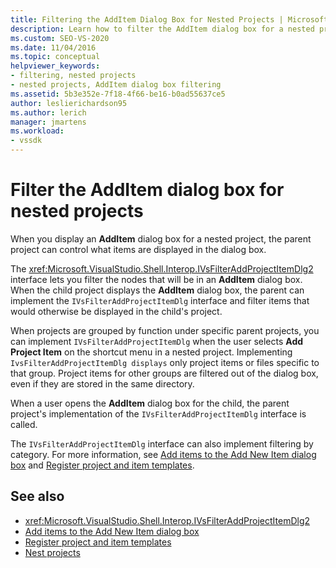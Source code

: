 ```yaml
---
title: Filtering the AddItem Dialog Box for Nested Projects | Microsoft Docs
description: Learn how to filter the AddItem dialog box for a nested project in Visual Studio by implementing the IVsFilterAddProjectItemDlg interface of the parent project.
ms.custom: SEO-VS-2020
ms.date: 11/04/2016
ms.topic: conceptual
helpviewer_keywords:
- filtering, nested projects
- nested projects, AddItem dialog box filtering
ms.assetid: 5b3e352e-7f18-4f66-be16-b0ad55637ce5
author: leslierichardson95
ms.author: lerich
manager: jmartens
ms.workload:
- vssdk
---
```

# Filter the AddItem dialog box for nested projects
When you display an **AddItem** dialog box for a nested project, the parent project can control what items are displayed in the dialog box.

 The <xref:Microsoft.VisualStudio.Shell.Interop.IVsFilterAddProjectItemDlg2> interface lets you filter the nodes that will be in an **AddItem** dialog box. When the child project displays the **AddItem** dialog box, the parent can implement the `IVsFilterAddProjectItemDlg` interface and filter items that would otherwise be displayed in the child's project.

 When projects are grouped by function under specific parent projects, you can implement `IVsFilterAddProjectItemDlg` when the user selects **Add Project Item** on the shortcut menu in a nested project. Implementing `IvsFilterAddProjectItemDlg displays` only project items or files specific to that group. Project items for other groups are filtered out of the dialog box, even if they are stored in the same directory.

 When a user opens the **AddItem** dialog box for the child, the parent project's implementation of the `IVsFilterAddProjectItemDlg` interface is called.

 The `IVsFilterAddProjectItemDlg` interface can also implement filtering by category. For more information, see [Add items to the Add New Item dialog box](../../extensibility/internals/adding-items-to-the-add-new-item-dialog-boxes.md) and [Register project and item templates](../../extensibility/internals/registering-project-and-item-templates.md).

## See also
- <xref:Microsoft.VisualStudio.Shell.Interop.IVsFilterAddProjectItemDlg2>
- [Add items to the Add New Item dialog box](../../extensibility/internals/adding-items-to-the-add-new-item-dialog-boxes.md)
- [Register project and item templates](../../extensibility/internals/registering-project-and-item-templates.md)
- [Nest projects](../../extensibility/internals/nesting-projects.md)
